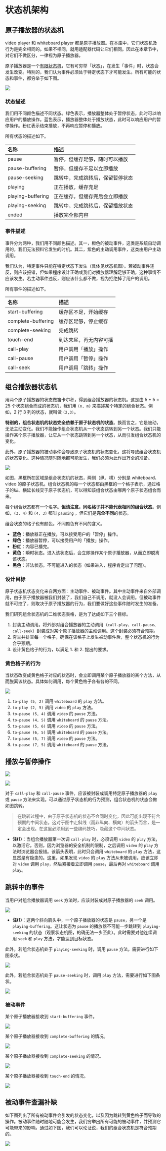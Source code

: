# 状态机架构

## 原子播放器的状态机

video player 和 whiteboard player 都是原子播放器。在本库中，它们状态机及行为是完全相同的。如果不相同，就用适配器代码让它们相同。因此在本章节中，对它们不做区分，一律视为原子播放器。

原子播放器是一个[有限状态机](https://zh.wikipedia.org/zh-hans/有限状态机)，它有可穷举「状态」，在发生「事件」时，状态会发生改变。特别的，我们认为事件必须处于特定状态下才可能发生。所有可能的状态和事件，都穷举于如下图。

![](./assets/atom-player-state.png)

### 状态描述

我们用不同颜色描述不同状态。绿色表示，播放器整体处于暂停状态，此时可以响应用户的播放操作。蓝色表示，播放器整体处于播放状态，此时可以响应用户的暂停操作。粉红表示结束播放，不再响应暂停和播放。

所有状态的描述如下。

| 名称               | 描述                      |
| :---------------- | :------------------------ |
| pause             | 暂停，但缓存足够，随时可以播放 |
| pause-buffering   | 暂停，但缓存不足以立即播放    |
| pause-seeking | 跳转中，完成跳转后，保留暂停状态 |
| playing           | 正在播放，缓存充足           |
| playing-buffering | 正在缓存，但缓存完后会立即播放 |
| playing-seeking | 跳转中，完成跳转后，保留播放状态 |
| ended             | 播放完全部内容              |

### 事件描述

事件分为两种，我们用不同颜色描述。其一，橙色的被动事件，这类是系统自动调用的，我们无法预料它发生的时机。其二，紫色的主动调用事件，这类由用户主动调用。

我们认为，特定事件只能在特定状态下发生（具体见状态机图）。若被动事件违反，则应该报错，但如果程序设计正确或我们对播放器理解足够正确，这种事情不应该发生。若主动事件违反，则应该什么都不做，视为拒绝掉了用户的调用。

所有事件的描述如下。

| 名称                | 描述                      |
| :----------------- | :------------------------ |
| start-buffering    | 缓存区不足，开始缓存         |
| complete-buffering | 缓存区足够，停止缓存         |
| complete-seeking | 完成跳转 |
| touch-end          | 到达末尾，再无内容可播 |
| call-play          | 用户调用「播放」操作         |
| call-pause         | 用户调用「暂停」操作         |
| call-seek          | 用户调用「跳转」操作         |

## 组合播放器状态机

用两个原子播放器的状态做笛卡尔积，得到组合播放器的状态机。这是由 5 * 5 = 25 个状态组合而成的状态机，我们用 ``(n, m)`` 来描述某个特定的组合状态。例如，2 行 3 列的状态，就叫做 ``(2,3)``。

**特别的，组合状态机的状态完全依赖于原子状态机的状态**。换而言之，它是被动，无法主动变化。我们不能操作组合状态机从一个状态跳转到另一个状态。我们只能操作某个原子播放器，让它从一个状态跳转到另一个状态，从而引发组合状态机的变化。

此外，原子播放器的被动事件会导致原子状态机的状态变化，这将导致组合状态机的状态变化。这种情况随时随地都可能发生，我们必须为此作出万全的准备。

![](./assets/combine-background.png)

如图，黑框所在区域是组合状态机的状态，两侧（纵、横）分别是 whiteboard、video 的原子状态机。组合状态机的每一个状态都由黑框的一个格子表示，通过格子的纵、横延长线交于原子状态机，可以得知该组合状态由哪两个原子状态组合而来。

每个组合状态都有一个名字。**但请注意，同名格子并不能代表相同的组合状态**。例如，``(3, 4)`` 和 ``(4, 3)`` 都叫 ``pausing`` ，但它们是**完全不同**的状态。

组合状态的格子也有颜色，不同颜色有不同的含义。

- **蓝色**：播放器正在播放，可以接受用户的「暂停」操作。
- **绿色**：播放器暂停，可以接受用户的「播放」操作。
- **粉红**：内容已播完。
- **黄色**：瞬时状态。进入该状态后，会立即操作某个原子播放器，从而立即脱离该状态。
- **黑色**：非法状态。不可能进入的状态（如果进入，程序肯定出了问题）。

### 设计目标

原子状态机状态变化来自两方面：主动事件、被动事件。其中主动事件来自外部调用，由于原子播放器被我们封装了，我们自己不调用，就没人会调用。但被动事件就不可控了，则取决于原子播放器的行为，我们要做好这些事件随时发生的准备。

我们研究组合状态机的二维状态表格，是为了达成如下三个目标。

1. 封装主动调用。将外部对组合播放器的主动调用（``call-play``、``call-pause``、``call-seek``）封装成对某个原子播放器的主动调用。这个封装必须符合预期。
2. 穷举并排查每一个格子，确保在该格子上发生被动事件后，整个状态机的行为合乎预期。
3. 设计黄色格子的行为，以满足 1. 和 2. 提出的要求。

### 黄色格子的行为

当状态改变成黄色格子对应的状态时，会立即调用某个原子播放器的某个方法，从而脱离该状态。具体如何调用，每个黄色格子各有各的不同。

![](./assets/yellow-graphics.png)

1. ``to-play (5, 2)`` 调用 ``whiteboard`` 的 ``play`` 方法。
2. ``to-play (2, 5)`` 调用 ``video`` 的 ``play`` 方法。
3. ``to-pause (5, 4)`` 调用 ``video`` 的 ``pause`` 方法。
4. ``to-pause (4, 5)`` 调用 ``whiteboard`` 的 ``pause`` 方法。
5. ``to-pause (5, 6)`` 调用 ``video`` 的 ``pause`` 方法。
6. ``to-pause (6, 5)`` 调用 ``whiteboard`` 的 ``pause`` 方法。
7. ``to-pause (5, 7)`` 调用 ``video`` 的 ``pause`` 方法。
8. ``to-pause (7, 5)`` 调用 ``whiteboard`` 的 ``pause`` 方法。

## 播放与暂停操作

![](./assets/call-play.png)

![](./assets/call-pause.png)

对于 ``call-play`` 和 ``call-pause`` 事件，应该被封装成调用特定原子播放器的 ``play`` 或 ``pause`` 方法来实现。可以通过原子状态机的行为预测，组合状态机的状态会做如图跳转。

> 在跳转过程中，由于原子状态机的状态不会同时变化，因此可能出现不符合预期的中间状态。这对于图中走斜线（而非纵向、横向）的箭头而言，是一定会出现。在这里必须用到一些编码技巧，隐藏这个中间状态。

- **注(1)**：当组合播放器第一次调 ``call-play`` 时，必须调用 ``video`` 的 ``play`` 方法，以激活它。否则，因为浏览器的安全机制的限制，之后调用 ``video`` 的 ``play`` 方法时浏览器会报错。该箭头表明，此时只会调用 ``whiteboard`` 的 ``play`` 方法，这显然是有隐患的。这里，如果发现 ``video`` 的 ``play`` 方法从未被调用，应该立即对 ``video`` 调用 ``play``，然后紧接着立即调用 ``pause``，最后再对 ``whiteboard`` 调用 ``play``。

## 跳转中的事件

当用户对组合播放器调用 ``seek`` 方法时，应该封装成对原子播放器的 ``seek`` 调用。

![](./assets/call-seek.png)

- **注(1)**：这两个斜向箭头中，一个原子播放器的状态是 ``pause``，另一个是 ``playing-buffering``。这让状态为 ``pause`` 的播放器不可能一步跳转到 ``playing-seeking`` 的状态（观察状态机图，的确无法一步至此）。此时需要对他连续调用 ``seek`` 和 ``play`` 方法，才能达到目标状态。

此外，若组合状态机处于 ``playing-seeking`` 时，调用 ``pause`` 方法，需要进行如下图条状。

![](./assets/call-pause-when-seek.png)

此外，若组合状态机处于 ``pause-seeking`` 时，调用 ``play`` 方法，需要进行如下图条状。

![](./assets/call-play-when-seek.png)

### 被动事件

某个原子播放器接收到 ``start-buffering`` 事件。

![](./assets/start-buffering.png)

某个原子播放器接收到 ``complete-buffering`` 的情况。

![](./assets/complete-buffering.png)

某个原子播放器接收到 ``complete-seeking`` 的情况。

![](./assets/complete-seeking.png)

某个原子播放器接收到 ``touch-end`` 的情况。

![](./assets/touch-end.png)

## 被动事件查漏补缺

如下图列出了所有被动事件会引发的状态变化，以及因为跳转到黄色格子而导致的操作。被动事件随时随地可能会发生，我们穷举出所有可能的被动事件，并预测它可能带来的影响。通过如下图，我们可以论证说，我们的组合状态机是符合预期的。

![](./assets/all.png)